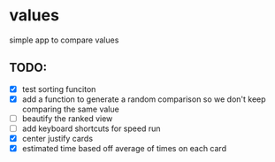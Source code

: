 # values

simple app to compare values

## TODO:

- [x] test sorting funciton
- [x] add a function to generate a random comparison so we don't keep comparing the same value
- [ ] beautify the ranked view
- [ ] add keyboard shortcuts for speed run
- [x] center justify cards
- [x] estimated time based off average of times on each card
